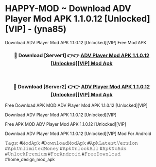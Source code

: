 # HAPPY-MOD ~ Download ADV Player Mod APK 1.1.0.12 [Unlocked][VIP] - (yna85)
Download ADV Player Mod APK 1.1.0.12 [Unlocked][VIP] Free Mod APK

<div align="center">
<h3>🔴 Download [Server1] 👉👉 <a href="https://apk-comot.site?title=ADV_Player_Mod_APK_1.1.0.12_[Unlocked][VIP]">ADV Player Mod APK 1.1.0.12 [Unlocked][VIP] Mod Apk</a></h3><br>

<h3>🔴 Download [Server2] 👉👉 <a href="https://apk-comot.site?title=ADV_Player_Mod_APK_1.1.0.12_[Unlocked][VIP]">ADV Player Mod APK 1.1.0.12 [Unlocked][VIP] Mod Apk</a></h3>
</div>


Free Download APK MOD ADV Player Mod APK 1.1.0.12 [Unlocked][VIP]

Download ADV Player Mod APK 1.1.0.12 [Unlocked][VIP] 

Free APK MOD ADV Player Mod APK 1.1.0.12 [Unlocked][VIP] 

Download ADV Player Mod APK 1.1.0.12 [Unlocked][VIP] Mod For Android

𝚃𝚊𝚐𝚜: #𝙼𝚘𝚍𝙰𝚙𝚔 #𝙳𝚘𝚠𝚗𝚕𝚘𝚊𝚍𝙼𝚘𝚍𝙰𝚙𝚔 #𝙰𝚙𝚔𝙻𝚊𝚝𝚎𝚜𝚝𝚅𝚎𝚛𝚜𝚒𝚘𝚗 #𝙰𝚙𝚔𝚄𝚗𝚕𝚒𝚖𝚒𝚝𝚎𝚍𝙼𝚘𝚗𝚎𝚢 #𝙰𝚙𝚔𝚄𝚗𝚕𝚘𝚌𝚔𝙰𝚕𝚕 #𝙰𝚙𝚔𝙽𝚘𝙰𝚍𝚜 #𝚄𝚗𝚕𝚘𝚌𝚔𝙿𝚛𝚎𝚖𝚒𝚞𝚖 #𝙵𝚘𝚛𝙰𝚗𝚍𝚛𝚘𝚒𝚍 #𝙵𝚛𝚎𝚎𝙳𝚘𝚠𝚗𝚕𝚘𝚊𝚍 #home_design_mod_apk